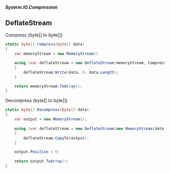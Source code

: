 ##### System.IO.Compression
## DeflateStream

Compress (byte[] to byte[])
``` csharp
static byte[] Compress(byte[] data)
{
    var memoryStream = new MemoryStream()

    using (var deflateStream = new DeflateStream(memoryStream, CompressionMode.Compress))  // use CompressionLevel.Optimal for smaller bytes
    {
        deflateStream.Write(data, 0, data.Length);
    }

    return memoryStream.ToArray();
}
```

Decompress (byte[] to byte[])
``` csharp
static byte[] Decompress(byte[] data)
{
    var output = new MemoryStream();
    
    using (var deflateStream = new DeflateStream(new MemoryStream(data), CompressionMode.Decompress))
    {
        deflateStream.CopyTo(output);
    }

    output.Position = 0;
    
    return output.ToArray();
}
```
